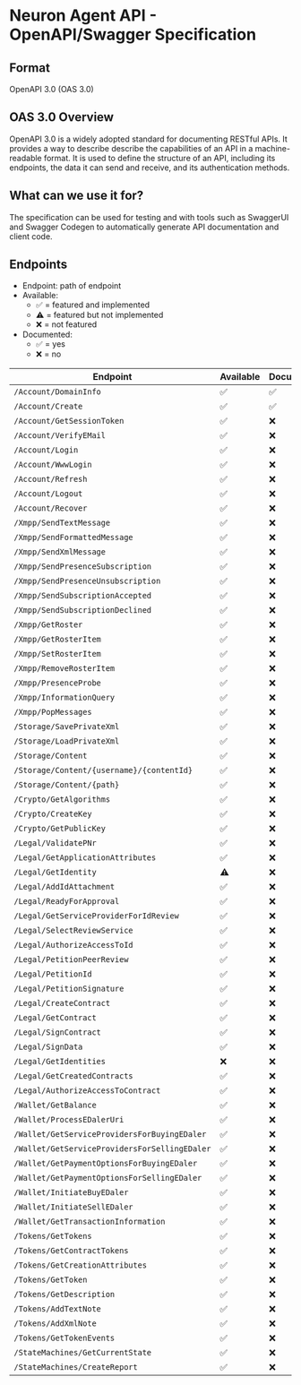 # Neuron Agent API - OpenAPI/Swagger Specification

## Format

OpenAPI 3.0 (OAS 3.0)

## OAS 3.0 Overview

OpenAPI 3.0 is a widely adopted standard for documenting RESTful APIs. It provides a way to describe describe the capabilities of an API in a machine-readable format.
It is used to define the structure of an API, including its endpoints, the data it can send and receive, and its authentication methods.

## What can we use it for?

The specification can be used for testing and with tools such as SwaggerUI and Swagger Codegen to automatically generate API documentation and client code.

## Endpoints

- Endpoint: path of endpoint
- Available: 
  - ✅ = featured and implemented
  - ⚠️ = featured but not implemented
  - ❌ = not featured
- Documented:
  - ✅ = yes
  - ❌ = no

| Endpoint                                     | Available      | Documented      |
|----------------------------------------------|----------------|-----------------|
| `/Account/DomainInfo`                        | ✅             |✅              |
| `/Account/Create`                            | ✅             |✅              |
| `/Account/GetSessionToken`                   | ✅             |❌              |
| `/Account/VerifyEMail`                       | ✅             |❌              |
| `/Account/Login`                             | ✅             |❌              |
| `/Account/WwwLogin`                          | ✅             |❌              |
| `/Account/Refresh`                           | ✅             |❌              |
| `/Account/Logout`                            | ✅             |❌              |
| `/Account/Recover`                           | ✅             |❌              |
| `/Xmpp/SendTextMessage`                      | ✅             |❌              |
| `/Xmpp/SendFormattedMessage`                 | ✅             |❌              |
| `/Xmpp/SendXmlMessage`                       | ✅             |❌              |
| `/Xmpp/SendPresenceSubscription`             | ✅             |❌              |
| `/Xmpp/SendPresenceUnsubscription`           | ✅             |❌              |
| `/Xmpp/SendSubscriptionAccepted`             | ✅             |❌              |
| `/Xmpp/SendSubscriptionDeclined`             | ✅             |❌              |
| `/Xmpp/GetRoster`                            | ✅             |❌              |
| `/Xmpp/GetRosterItem`                        | ✅             |❌              |
| `/Xmpp/SetRosterItem`                        | ✅             |❌              |
| `/Xmpp/RemoveRosterItem`                     | ✅             |❌              |
| `/Xmpp/PresenceProbe`                        | ✅             |❌              |
| `/Xmpp/InformationQuery`                     | ✅             |❌              |
| `/Xmpp/PopMessages`                          | ✅             |❌              |
| `/Storage/SavePrivateXml`                    | ✅             |❌              |
| `/Storage/LoadPrivateXml`                    | ✅             |❌              |
| `/Storage/Content`                           | ✅             |❌              |
| `/Storage/Content/{username}/{contentId}`    | ✅             |❌              |
| `/Storage/Content/{path}`                    | ✅             |❌              |
| `/Crypto/GetAlgorithms`                      | ✅             |❌              |
| `/Crypto/CreateKey`                          | ✅             |❌              |
| `/Crypto/GetPublicKey`                       | ✅             |❌              |
| `/Legal/ValidatePNr`                         | ✅             |❌              |
| `/Legal/GetApplicationAttributes`            | ✅             |❌              |
| `/Legal/GetIdentity`                         | ⚠️             |❌              |
| `/Legal/AddIdAttachment`                     | ✅             |❌              |
| `/Legal/ReadyForApproval`                    | ✅             |❌              |
| `/Legal/GetServiceProviderForIdReview`       | ✅             |❌              |
| `/Legal/SelectReviewService`                 | ✅             |❌              |
| `/Legal/AuthorizeAccessToId`                 | ✅             |❌              |
| `/Legal/PetitionPeerReview`                  | ✅             |❌              |
| `/Legal/PetitionId`                          | ✅             |❌              |
| `/Legal/PetitionSignature`                   | ✅             |❌              |
| `/Legal/CreateContract`                      | ✅             |❌              |
| `/Legal/GetContract`                         | ✅             |❌              |
| `/Legal/SignContract`                        | ✅             |❌              |
| `/Legal/SignData`                            | ✅             |❌              |
| `/Legal/GetIdentities`                       | ❌             |❌              |
| `/Legal/GetCreatedContracts`                 | ✅             |❌              |
| `/Legal/AuthorizeAccessToContract`           | ✅             |❌              |
| `/Wallet/GetBalance`                         | ✅             |❌              |
| `/Wallet/ProcessEDalerUri`                   | ✅             |❌              |
| `/Wallet/GetServiceProvidersForBuyingEDaler` | ✅             |❌              |
| `/Wallet/GetServiceProvidersForSellingEDaler`| ✅             |❌              |
| `/Wallet/GetPaymentOptionsForBuyingEDaler`   | ✅             |❌              |
| `/Wallet/GetPaymentOptionsForSellingEDaler`  | ✅             |❌              |
| `/Wallet/InitiateBuyEDaler`                  | ✅             |❌              |
| `/Wallet/InitiateSellEDaler`                 | ✅             |❌              |
| `/Wallet/GetTransactionInformation`          | ✅             |❌              |
| `/Tokens/GetTokens`                          | ✅             |❌              |
| `/Tokens/GetContractTokens`                  | ✅             |❌              |
| `/Tokens/GetCreationAttributes`              | ✅             |❌              |
| `/Tokens/GetToken`                           | ✅             |❌              |
| `/Tokens/GetDescription`                     | ✅             |❌              |
| `/Tokens/AddTextNote`                        | ✅             |❌              |
| `/Tokens/AddXmlNote`                         | ✅             |❌              |
| `/Tokens/GetTokenEvents`                     | ✅             |❌              |
| `/StateMachines/GetCurrentState`             | ✅             |❌              |
| `/StateMachines/CreateReport`                | ✅             |❌              |
